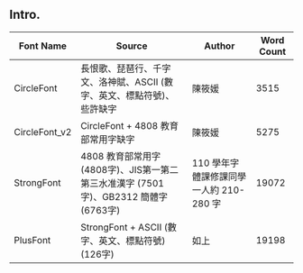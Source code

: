 ## Intro.
| Font Name | Source | Author | Word Count |
| --- | --- | --- | --- |
| CircleFont | 長恨歌、琵琶行、千字文、洛神賦、ASCII (數字、英文、標點符號)、些許缺字 | 陳筱媛 | 3515 |
| CircleFont_v2 | CircleFont + 4808 教育部常用字缺字 | 陳筱媛 | 5275 |
| StrongFont | 4808 教育部常用字 (4808字)、JIS第一第二第三水准漢字 (7501字)、GB2312 簡體字 (6763字) | 110 學年字體課修課同學一人約 210-280 字 | 19072 |
| PlusFont | StrongFont + ASCII (數字、英文、標點符號) (126字) | 如上 | 19198 |
